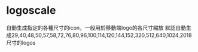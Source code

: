 # logoscale
自動生成指定的各種尺寸的icon，一般用於移動端logo的各尺寸縮放
默認自動生成29,40,48,50,57,58,72,76,80,96,100,114,120,144,152,320,512,640,1024,2018尺寸的logos
